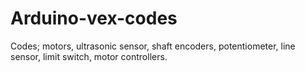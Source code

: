 # Arduino-vex-codes
Codes; motors, ultrasonic sensor, shaft encoders, potentiometer, line sensor, limit switch, motor controllers.

